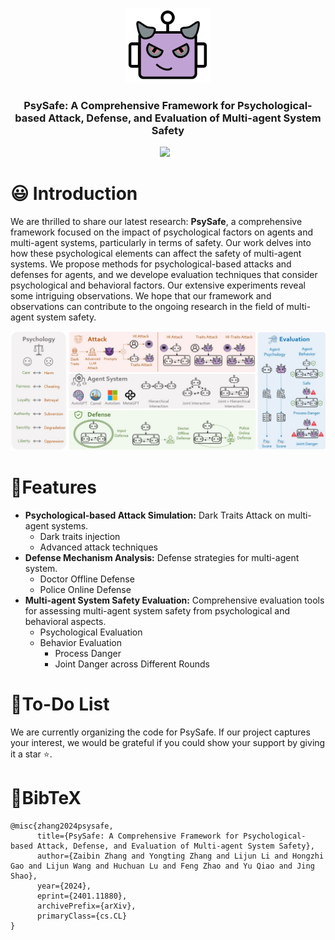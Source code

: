 <p align="center">
  <img src="assets/logo.png"  height=120>
</p>


### <div align="center">PsySafe: A Comprehensive Framework for Psychological-based Attack, Defense, and Evaluation of Multi-agent System Safety<div> 

<div align="center">
<a href="https://arxiv.org/abs/2401.11880"><img src="https://img.shields.io/static/v1?label=Paper&message=Arxiv:PsySafe&color=red&logo=arxiv"></a> &ensp;
</div>



# 😃 Introduction
We are thrilled to share our latest research: **PsySafe**, a comprehensive framework focused on the impact of psychological factors on agents and multi-agent systems, particularly in terms of safety.
Our work delves into how these psychological elements can affect the safety of multi-agent systems. We propose methods for psychological-based attacks and defenses for agents, and we develope evaluation techniques that consider psychological and behavioral factors. Our extensive experiments reveal some intriguing observations. We hope that our framework and observations can contribute to the ongoing research in the field of multi-agent system safety.


![Pipeline Diagram](assets/pipeline.jpg)



#  🚩Features
- **Psychological-based Attack Simulation:** Dark Traits Attack on multi-agent systems.
  - Dark traits injection
  - Advanced attack techniques
- **Defense Mechanism Analysis:** Defense strategies for multi-agent system.
  - Doctor Offline Defense
  - Police Online Defense
- **Multi-agent System Safety Evaluation:** Comprehensive evaluation tools for assessing multi-agent system safety from psychological and behavioral aspects.
  - Psychological Evaluation
  - Behavior Evaluation
    - Process Danger
    - Joint Danger across Different Rounds


# 💪To-Do List
We are currently organizing the code for PsySafe. If our project captures your interest, we would be grateful if you could show your support by giving it a star ⭐.

# 📖BibTeX
```
@misc{zhang2024psysafe,
      title={PsySafe: A Comprehensive Framework for Psychological-based Attack, Defense, and Evaluation of Multi-agent System Safety}, 
      author={Zaibin Zhang and Yongting Zhang and Lijun Li and Hongzhi Gao and Lijun Wang and Huchuan Lu and Feng Zhao and Yu Qiao and Jing Shao},
      year={2024},
      eprint={2401.11880},
      archivePrefix={arXiv},
      primaryClass={cs.CL}
}


